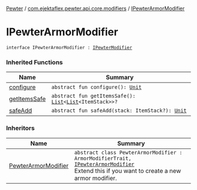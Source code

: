 [Pewter](../index.md) / [com.ejektaflex.pewter.api.core.modifiers](index.md) / [IPewterArmorModifier](./-i-pewter-armor-modifier.md)

# IPewterArmorModifier

`interface IPewterArmorModifier : `[`IPewterModifier`](-i-pewter-modifier/index.md)

### Inherited Functions

| Name | Summary |
|---|---|
| [configure](-i-pewter-modifier/configure.md) | `abstract fun configure(): `[`Unit`](https://kotlinlang.org/api/latest/jvm/stdlib/kotlin/-unit/index.html) |
| [getItemsSafe](-i-pewter-modifier/get-items-safe.md) | `abstract fun getItemsSafe(): `[`List`](https://kotlinlang.org/api/latest/jvm/stdlib/kotlin.collections/-list/index.html)`<`[`List`](https://kotlinlang.org/api/latest/jvm/stdlib/kotlin.collections/-list/index.html)`<ItemStack>>?` |
| [safeAdd](-i-pewter-modifier/safe-add.md) | `abstract fun safeAdd(stack: ItemStack?): `[`Unit`](https://kotlinlang.org/api/latest/jvm/stdlib/kotlin/-unit/index.html) |

### Inheritors

| Name | Summary |
|---|---|
| [PewterArmorModifier](-pewter-armor-modifier/index.md) | `abstract class PewterArmorModifier : ArmorModifierTrait, `[`IPewterArmorModifier`](./-i-pewter-armor-modifier.md)<br>Extend this if you want to create a new armor modifier. |
